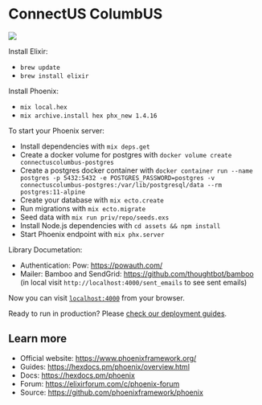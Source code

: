 # ConnectUS ColumbUS
![](https://github.com/reconcoys/connectuscolumbus/workflows/CI/badge.svg)

Install Elixir:

* `brew update`
* `brew install elixir`

Install Phoenix:

* `mix local.hex`
* `mix archive.install hex phx_new 1.4.16`


To start your Phoenix server:

  * Install dependencies with `mix deps.get`
  * Create a docker volume for postgres with `docker volume create connectuscolumbus-postgres`
  * Create a postgres docker container with `docker container run --name postgres -p 5432:5432 -e POSTGRES_PASSWORD=postgres -v connectuscolumbus-postgres:/var/lib/postgresql/data --rm postgres:11-alpine`
  * Create your database with `mix ecto.create`
  * Run migrations with `mix ecto.migrate`
  * Seed data with `mix run priv/repo/seeds.exs`
  * Install Node.js dependencies with `cd assets && npm install`
  * Start Phoenix endpoint with `mix phx.server`

Library Documetation:
 * Authentication: Pow: https://powauth.com/
 * Mailer: Bamboo and SendGrid: https://github.com/thoughtbot/bamboo (in local visit `http://localhost:4000/sent_emails` to see sent emails)


Now you can visit [`localhost:4000`](http://localhost:4000) from your browser.

Ready to run in production? Please [check our deployment guides](https://hexdocs.pm/phoenix/deployment.html).

## Learn more

  * Official website: https://www.phoenixframework.org/
  * Guides: https://hexdocs.pm/phoenix/overview.html
  * Docs: https://hexdocs.pm/phoenix
  * Forum: https://elixirforum.com/c/phoenix-forum
  * Source: https://github.com/phoenixframework/phoenix
